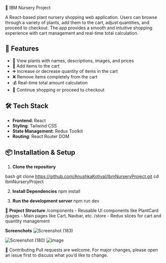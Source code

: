 🌿 IBM Nursery Project

A React-based plant nursery shopping web application. Users can browse through a variety of plants, add them to the cart, adjust quantities, and proceed to checkout. The app provides a smooth and intuitive shopping experience with cart management and real-time total calculation.

## 🚀 Features

- 🌱 View plants with names, descriptions, images, and prices
- 🛒 Add items to the cart
- ➕ Increase or decrease quantity of items in the cart
- ❌ Remove items completely from the cart
- 💰 Real-time total amount calculation
- 🔄 Continue shopping or proceed to checkout

## 🛠️ Tech Stack

- **Frontend**: React
- **Styling**: Tailwind CSS
- **State Management**: Redux Toolkit
- **Routing**: React Router DOM

## 📦 Installation & Setup

1. **Clone the repository**

bash
git clone https://github.com/AnushkaKotiyal/IbmNurseryProject.git
cd IbmNurseryProject

2. **Install Dependencies**
npm install

3. **Run the development server**
npm run dev

📁 **Project Structure**
/components - Reusable UI components like PlantCard
/pages - Main pages like Cart, Navbar, etc.
/store - Redux slices for cart and quantity management

**Screenchots**
![Screenshot (183)](https://github.com/user-attachments/assets/59fb59a3-ea2b-4803-a2d0-faa81a83dc9d)


![Screenshot (180)](https://github.com/user-attachments/assets/ff09a51d-23d5-4da6-8df2-0779b7957967)
![image](https://github.com/user-attachments/assets/dfad5805-143c-4a5d-a825-0913e9ba4cde)



🤝 Contributing
Pull requests are welcome. For major changes, please open an issue first to discuss what you’d like to change.
